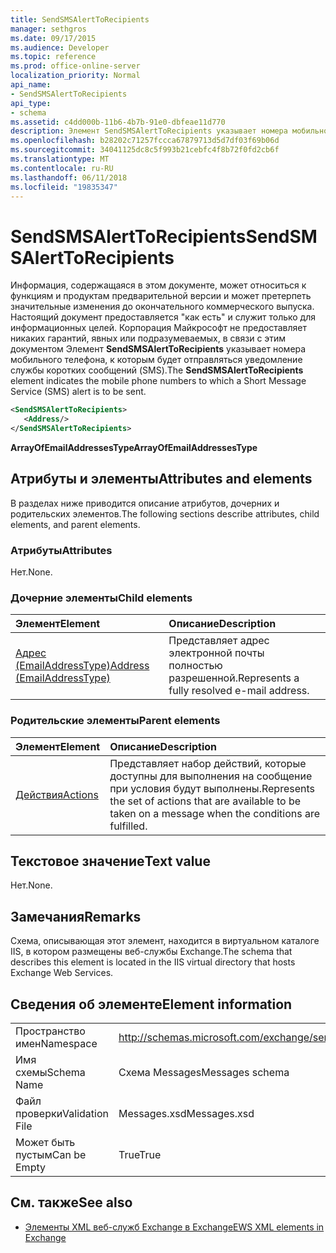 ```yaml
---
title: SendSMSAlertToRecipients
manager: sethgros
ms.date: 09/17/2015
ms.audience: Developer
ms.topic: reference
ms.prod: office-online-server
localization_priority: Normal
api_name:
- SendSMSAlertToRecipients
api_type:
- schema
ms.assetid: c4dd000b-11b6-4b7b-91e0-dbfeae11d770
description: Элемент SendSMSAlertToRecipients указывает номера мобильного телефона, к которым будет отправляться уведомление службы коротких сообщений (SMS).
ms.openlocfilehash: b28202c71257fccca67879713d5d7df03f69b06d
ms.sourcegitcommit: 34041125dc8c5f993b21cebfc4f8b72f0fd2cb6f
ms.translationtype: MT
ms.contentlocale: ru-RU
ms.lasthandoff: 06/11/2018
ms.locfileid: "19835347"
---
```

# <a name="sendsmsalerttorecipients"></a><span data-ttu-id="81e54-103">SendSMSAlertToRecipients</span><span class="sxs-lookup"><span data-stu-id="81e54-103">SendSMSAlertToRecipients</span></span>

<span data-ttu-id="81e54-104">Информация, содержащаяся в этом документе, может относиться к функциям и продуктам предварительной версии и может претерпеть значительные изменения до окончательного коммерческого выпуска. Настоящий документ предоставляется "как есть" и служит только для информационных целей. Корпорация Майкрософт не предоставляет никаких гарантий, явных или подразумеваемых, в связи с этим документом Элемент **SendSMSAlertToRecipients** указывает номера мобильного телефона, к которым будет отправляться уведомление службы коротких сообщений (SMS).</span><span class="sxs-lookup"><span data-stu-id="81e54-104">The **SendSMSAlertToRecipients** element indicates the mobile phone numbers to which a Short Message Service (SMS) alert is to be sent.</span></span> 
  
```XML
<SendSMSAlertToRecipients>
   <Address/>
</SendSMSAlertToRecipients>
```

 <span data-ttu-id="81e54-105">**ArrayOfEmailAddressesType**</span><span class="sxs-lookup"><span data-stu-id="81e54-105">**ArrayOfEmailAddressesType**</span></span>
## <a name="attributes-and-elements"></a><span data-ttu-id="81e54-106">Атрибуты и элементы</span><span class="sxs-lookup"><span data-stu-id="81e54-106">Attributes and elements</span></span>

<span data-ttu-id="81e54-107">В разделах ниже приводится описание атрибутов, дочерних и родительских элементов.</span><span class="sxs-lookup"><span data-stu-id="81e54-107">The following sections describe attributes, child elements, and parent elements.</span></span>
  
### <a name="attributes"></a><span data-ttu-id="81e54-108">Атрибуты</span><span class="sxs-lookup"><span data-stu-id="81e54-108">Attributes</span></span>

<span data-ttu-id="81e54-109">Нет.</span><span class="sxs-lookup"><span data-stu-id="81e54-109">None.</span></span>
  
### <a name="child-elements"></a><span data-ttu-id="81e54-110">Дочерние элементы</span><span class="sxs-lookup"><span data-stu-id="81e54-110">Child elements</span></span>

|<span data-ttu-id="81e54-111">**Элемент**</span><span class="sxs-lookup"><span data-stu-id="81e54-111">**Element**</span></span>|<span data-ttu-id="81e54-112">**Описание**</span><span class="sxs-lookup"><span data-stu-id="81e54-112">**Description**</span></span>|
|:-----|:-----|
|[<span data-ttu-id="81e54-113">Адрес (EmailAddressType)</span><span class="sxs-lookup"><span data-stu-id="81e54-113">Address (EmailAddressType)</span></span>](address-emailaddresstype.md) <br/> |<span data-ttu-id="81e54-114">Представляет адрес электронной почты полностью разрешенной.</span><span class="sxs-lookup"><span data-stu-id="81e54-114">Represents a fully resolved e-mail address.</span></span>  <br/> |
   
### <a name="parent-elements"></a><span data-ttu-id="81e54-115">Родительские элементы</span><span class="sxs-lookup"><span data-stu-id="81e54-115">Parent elements</span></span>

|<span data-ttu-id="81e54-116">**Элемент**</span><span class="sxs-lookup"><span data-stu-id="81e54-116">**Element**</span></span>|<span data-ttu-id="81e54-117">**Описание**</span><span class="sxs-lookup"><span data-stu-id="81e54-117">**Description**</span></span>|
|:-----|:-----|
|[<span data-ttu-id="81e54-118">Действия</span><span class="sxs-lookup"><span data-stu-id="81e54-118">Actions</span></span>](actions.md) <br/> |<span data-ttu-id="81e54-119">Представляет набор действий, которые доступны для выполнения на сообщение при условия будут выполнены.</span><span class="sxs-lookup"><span data-stu-id="81e54-119">Represents the set of actions that are available to be taken on a message when the conditions are fulfilled.</span></span>  <br/> |
   
## <a name="text-value"></a><span data-ttu-id="81e54-120">Текстовое значение</span><span class="sxs-lookup"><span data-stu-id="81e54-120">Text value</span></span>

<span data-ttu-id="81e54-121">Нет.</span><span class="sxs-lookup"><span data-stu-id="81e54-121">None.</span></span>
  
## <a name="remarks"></a><span data-ttu-id="81e54-122">Замечания</span><span class="sxs-lookup"><span data-stu-id="81e54-122">Remarks</span></span>

<span data-ttu-id="81e54-123">Схема, описывающая этот элемент, находится в виртуальном каталоге IIS, в котором размещены веб-службы Exchange.</span><span class="sxs-lookup"><span data-stu-id="81e54-123">The schema that describes this element is located in the IIS virtual directory that hosts Exchange Web Services.</span></span>
  
## <a name="element-information"></a><span data-ttu-id="81e54-124">Сведения об элементе</span><span class="sxs-lookup"><span data-stu-id="81e54-124">Element information</span></span>

|||
|:-----|:-----|
|<span data-ttu-id="81e54-125">Пространство имен</span><span class="sxs-lookup"><span data-stu-id="81e54-125">Namespace</span></span>  <br/> |http://schemas.microsoft.com/exchange/services/2006/messages  <br/> |
|<span data-ttu-id="81e54-126">Имя схемы</span><span class="sxs-lookup"><span data-stu-id="81e54-126">Schema Name</span></span>  <br/> |<span data-ttu-id="81e54-127">Схема Messages</span><span class="sxs-lookup"><span data-stu-id="81e54-127">Messages schema</span></span>  <br/> |
|<span data-ttu-id="81e54-128">Файл проверки</span><span class="sxs-lookup"><span data-stu-id="81e54-128">Validation File</span></span>  <br/> |<span data-ttu-id="81e54-129">Messages.xsd</span><span class="sxs-lookup"><span data-stu-id="81e54-129">Messages.xsd</span></span>  <br/> |
|<span data-ttu-id="81e54-130">Может быть пустым</span><span class="sxs-lookup"><span data-stu-id="81e54-130">Can be Empty</span></span>  <br/> |<span data-ttu-id="81e54-131">True</span><span class="sxs-lookup"><span data-stu-id="81e54-131">True</span></span>  <br/> |
   
## <a name="see-also"></a><span data-ttu-id="81e54-132">См. также</span><span class="sxs-lookup"><span data-stu-id="81e54-132">See also</span></span>



- [<span data-ttu-id="81e54-133">Элементы XML веб-служб Exchange в Exchange</span><span class="sxs-lookup"><span data-stu-id="81e54-133">EWS XML elements in Exchange</span></span>](ews-xml-elements-in-exchange.md)

